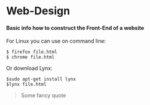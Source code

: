 # Web-Design

<h4>Basic info how to construct the Front-End of a website</h4>
For Linux you can use on command line:

    $ firefox file.html 
    $ chrome file.html
    
Or download Lynx:

    $sudo apt-get install lynx
    $lynx file.html

>Some fancy quote 
